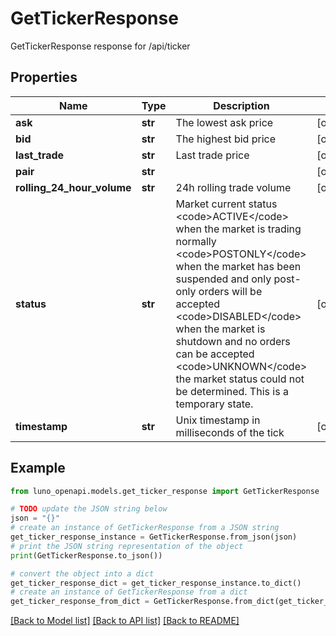 # GetTickerResponse

GetTickerResponse response for /api/ticker

## Properties

Name | Type | Description | Notes
------------ | ------------- | ------------- | -------------
**ask** | **str** | The lowest ask price | [optional] 
**bid** | **str** | The highest bid price | [optional] 
**last_trade** | **str** | Last trade price | [optional] 
**pair** | **str** |  | [optional] 
**rolling_24_hour_volume** | **str** | 24h rolling trade volume | [optional] 
**status** | **str** | Market current status  &lt;code&gt;ACTIVE&lt;/code&gt; when the market is trading normally  &lt;code&gt;POSTONLY&lt;/code&gt; when the market has been suspended and only post-only orders will be accepted  &lt;code&gt;DISABLED&lt;/code&gt; when the market is shutdown and no orders can be accepted  &lt;code&gt;UNKNOWN&lt;/code&gt; the market status could not be determined. This is a temporary state. | [optional] 
**timestamp** | **str** | Unix timestamp in milliseconds of the tick | [optional] 

## Example

```python
from luno_openapi.models.get_ticker_response import GetTickerResponse

# TODO update the JSON string below
json = "{}"
# create an instance of GetTickerResponse from a JSON string
get_ticker_response_instance = GetTickerResponse.from_json(json)
# print the JSON string representation of the object
print(GetTickerResponse.to_json())

# convert the object into a dict
get_ticker_response_dict = get_ticker_response_instance.to_dict()
# create an instance of GetTickerResponse from a dict
get_ticker_response_from_dict = GetTickerResponse.from_dict(get_ticker_response_dict)
```
[[Back to Model list]](../README.md#documentation-for-models) [[Back to API list]](../README.md#documentation-for-api-endpoints) [[Back to README]](../README.md)


